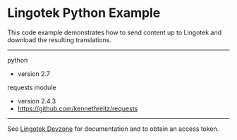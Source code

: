 Lingotek Python Example
========================
This code example demonstrates how to send content up to Lingotek and download the resulting translations. 

-----------------------

python
 - version 2.7

requests module
- version 2.4.3
- https://github.com/kennethreitz/requests

-----------------------

See [Lingotek Devzone](http://devzone.lingotek.com/) for documentation and to obtain an access token.

